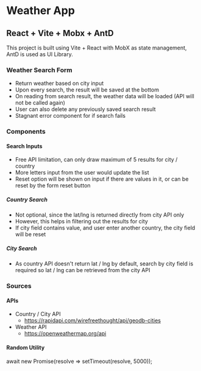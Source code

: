 # Weather App

## React + Vite + Mobx + AntD

This project is built using Vite + React with MobX as state management, AntD is used as UI Library.

### Weather Search Form

* Return weather based on city input
* Upon every search, the result will be saved at the bottom
* On reading from search result, the weather data will be loaded (API will not be called again)
* User can also delete any previously saved search result
* Stagnant error component for if search fails

### Components

#### Search Inputs 

* Free API limitation, can only draw maximum of 5 results for city / country
* More letters input from the user would update the list
* Reset option will be shown on input if there are values in it, or can be reset by the form reset button

##### Country Search

* Not optional, since the lat/lng is returned directly from city API only 
* However, this helps in filtering out the results for city
* If city field contains value, and user enter another country, the city field will be reset 

##### City Search

* As country API doesn't return lat / lng by default, search by city field is required so lat / lng can be retrieved from the city API

### Sources

#### APIs

* Country / City API
    * https://rapidapi.com/wirefreethought/api/geodb-cities
* Weather API
    * https://openweathermap.org/api

#### Random Utility

await new Promise(resolve => setTimeout(resolve, 5000));